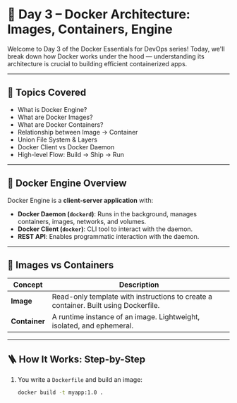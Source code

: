 # 🐳 Day 3 – Docker Architecture: Images, Containers, Engine

Welcome to Day 3 of the Docker Essentials for DevOps series! Today, we'll break down how Docker works under the hood — understanding its architecture is crucial to building efficient containerized apps.

---

## 🧠 Topics Covered

- What is Docker Engine?
- What are Docker Images?
- What are Docker Containers?
- Relationship between Image → Container
- Union File System & Layers
- Docker Client vs Docker Daemon
- High-level Flow: Build → Ship → Run

---

## 📌 Docker Engine Overview

Docker Engine is a **client-server application** with:
- **Docker Daemon (`dockerd`)**: Runs in the background, manages containers, images, networks, and volumes.
- **Docker Client (`docker`)**: CLI tool to interact with the daemon.
- **REST API**: Enables programmatic interaction with the daemon.

---

## 🧱 Images vs Containers

| Concept     | Description |
|-------------|-------------|
| **Image**   | Read-only template with instructions to create a container. Built using Dockerfile. |
| **Container** | A runtime instance of an image. Lightweight, isolated, and ephemeral. |

---

## 🪜 How It Works: Step-by-Step

1. You write a `Dockerfile` and build an image:  
   ```bash
   docker build -t myapp:1.0 .
